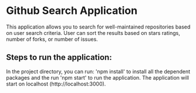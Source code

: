 # Github Search Application

This application allows you to search for well-maintained repositories based on user search criteria. User can sort the results based on stars ratings, number of forks, or number of issues.

## Steps to run the application:

In the project directory, you can run: 'npm install' to install all the dependent packages and the run 'npm start' to run the application. The application will start on localhost (http://localhost:3000). 


